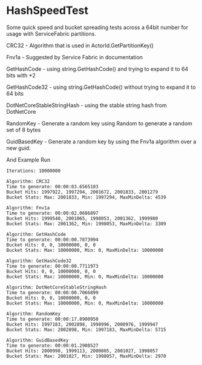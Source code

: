 # HashSpeedTest
Some quick speed and bucket spreading tests across a 64bit number for usage with ServiceFabric partitions.

CRC32 - Algorithm that is used in ActorId.GetPartitionKey()

Fnv1a - Suggested by Service Fabric in documentation

GetHashCode - using string.GetHashCode() and trying to expand it to 64 bits with *2

GetHashCode32 - using string.GetHashCode() without trying to expand it to 64 bits

DotNetCoreStableStringHash - using the stable string hash from DotNetCore

RandomKey - Generate a random key using Random to generate a random set of 8 bytes

GuidBasedKey - Generate a random key by using the Fnv1a algorithm over a new guid.

And Example Run
```
Iterations: 10000000

Algorithm: CRC32
Time to generate: 00:00:03.6565103
Bucket Hits: 1997922, 1997294, 2001672, 2001833, 2001279
Bucket Stats: Max: 2001833, Min: 1997294, MaxMinDelta: 4539

Algorithm: Fnv1a
Time to generate: 00:00:02.0686897
Bucket Hits: 1999540, 2001065, 1998053, 2001362, 1999980
Bucket Stats: Max: 2001362, Min: 1998053, MaxMinDelta: 3309

Algorithm: GetHashCode
Time to generate: 00:00:00.7873994
Bucket Hits: 0, 0, 10000000, 0, 0
Bucket Stats: Max: 10000000, Min: 0, MaxMinDelta: 10000000

Algorithm: GetHashCode32
Time to generate: 00:00:00.7711973
Bucket Hits: 0, 0, 10000000, 0, 0
Bucket Stats: Max: 10000000, Min: 0, MaxMinDelta: 10000000

Algorithm: DotNetCoreStableStringHash
Time to generate: 00:00:00.7066899
Bucket Hits: 0, 0, 10000000, 0, 0
Bucket Stats: Max: 10000000, Min: 0, MaxMinDelta: 10000000

Algorithm: RandomKey
Time to generate: 00:00:17.8900950
Bucket Hits: 1997183, 2002898, 1998996, 2000976, 1999947
Bucket Stats: Max: 2002898, Min: 1997183, MaxMinDelta: 5715

Algorithm: GuidBasedKey
Time to generate: 00:00:01.2908527
Bucket Hits: 2000998, 1999113, 2000805, 2001027, 1998057
Bucket Stats: Max: 2001027, Min: 1998057, MaxMinDelta: 2970
```
